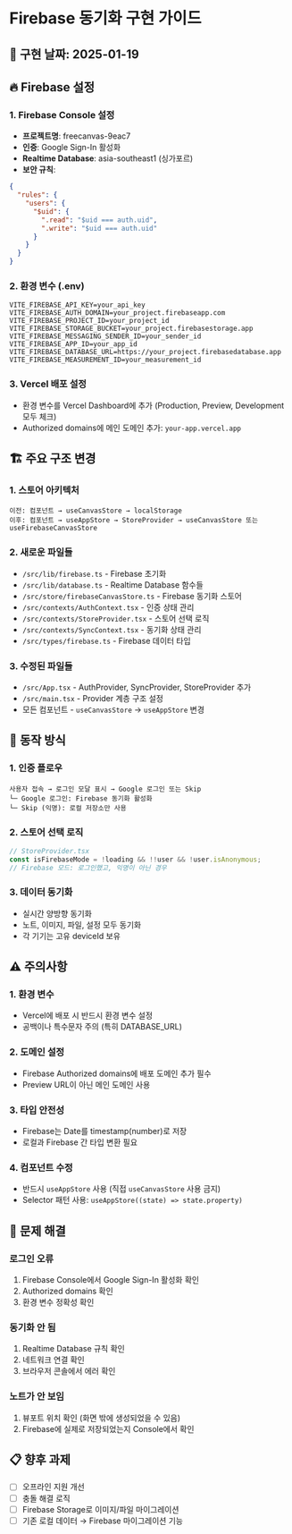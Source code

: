 # Firebase 동기화 구현 가이드

## 📅 구현 날짜: 2025-01-19

## 🔥 Firebase 설정

### 1. Firebase Console 설정
- **프로젝트명**: freecanvas-9eac7
- **인증**: Google Sign-In 활성화
- **Realtime Database**: asia-southeast1 (싱가포르)
- **보안 규칙**:
```json
{
  "rules": {
    "users": {
      "$uid": {
        ".read": "$uid === auth.uid",
        ".write": "$uid === auth.uid"
      }
    }
  }
}
```

### 2. 환경 변수 (.env)
```env
VITE_FIREBASE_API_KEY=your_api_key
VITE_FIREBASE_AUTH_DOMAIN=your_project.firebaseapp.com
VITE_FIREBASE_PROJECT_ID=your_project_id
VITE_FIREBASE_STORAGE_BUCKET=your_project.firebasestorage.app
VITE_FIREBASE_MESSAGING_SENDER_ID=your_sender_id
VITE_FIREBASE_APP_ID=your_app_id
VITE_FIREBASE_DATABASE_URL=https://your_project.firebasedatabase.app
VITE_FIREBASE_MEASUREMENT_ID=your_measurement_id
```

### 3. Vercel 배포 설정
- 환경 변수를 Vercel Dashboard에 추가 (Production, Preview, Development 모두 체크)
- Authorized domains에 메인 도메인 추가: `your-app.vercel.app`

## 🏗️ 주요 구조 변경

### 1. 스토어 아키텍처
```
이전: 컴포넌트 → useCanvasStore → localStorage
이후: 컴포넌트 → useAppStore → StoreProvider → useCanvasStore 또는 useFirebaseCanvasStore
```

### 2. 새로운 파일들
- `/src/lib/firebase.ts` - Firebase 초기화
- `/src/lib/database.ts` - Realtime Database 함수들
- `/src/store/firebaseCanvasStore.ts` - Firebase 동기화 스토어
- `/src/contexts/AuthContext.tsx` - 인증 상태 관리
- `/src/contexts/StoreProvider.tsx` - 스토어 선택 로직
- `/src/contexts/SyncContext.tsx` - 동기화 상태 관리
- `/src/types/firebase.ts` - Firebase 데이터 타입

### 3. 수정된 파일들
- `/src/App.tsx` - AuthProvider, SyncProvider, StoreProvider 추가
- `/src/main.tsx` - Provider 계층 구조 설정
- 모든 컴포넌트 - `useCanvasStore` → `useAppStore` 변경

## 🔄 동작 방식

### 1. 인증 플로우
```
사용자 접속 → 로그인 모달 표시 → Google 로그인 또는 Skip
└─ Google 로그인: Firebase 동기화 활성화
└─ Skip (익명): 로컬 저장소만 사용
```

### 2. 스토어 선택 로직
```typescript
// StoreProvider.tsx
const isFirebaseMode = !loading && !!user && !user.isAnonymous;
// Firebase 모드: 로그인했고, 익명이 아닌 경우
```

### 3. 데이터 동기화
- 실시간 양방향 동기화
- 노트, 이미지, 파일, 설정 모두 동기화
- 각 기기는 고유 deviceId 보유

## ⚠️ 주의사항

### 1. 환경 변수
- Vercel에 배포 시 반드시 환경 변수 설정
- 공백이나 특수문자 주의 (특히 DATABASE_URL)

### 2. 도메인 설정
- Firebase Authorized domains에 배포 도메인 추가 필수
- Preview URL이 아닌 메인 도메인 사용

### 3. 타입 안전성
- Firebase는 Date를 timestamp(number)로 저장
- 로컬과 Firebase 간 타입 변환 필요

### 4. 컴포넌트 수정
- 반드시 `useAppStore` 사용 (직접 `useCanvasStore` 사용 금지)
- Selector 패턴 사용: `useAppStore((state) => state.property)`

## 🐛 문제 해결

### 로그인 오류
1. Firebase Console에서 Google Sign-In 활성화 확인
2. Authorized domains 확인
3. 환경 변수 정확성 확인

### 동기화 안 됨
1. Realtime Database 규칙 확인
2. 네트워크 연결 확인
3. 브라우저 콘솔에서 에러 확인

### 노트가 안 보임
1. 뷰포트 위치 확인 (화면 밖에 생성되었을 수 있음)
2. Firebase에 실제로 저장되었는지 Console에서 확인

## 📋 향후 과제
- [ ] 오프라인 지원 개선
- [ ] 충돌 해결 로직
- [ ] Firebase Storage로 이미지/파일 마이그레이션
- [ ] 기존 로컬 데이터 → Firebase 마이그레이션 기능